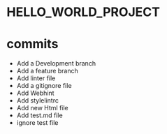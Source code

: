 # HELLO_WORLD_PROJECT
# commits
- Add a Development branch
- Add a feature branch
- Add linter file
- Add a gitignore file
- Add Webhint
- Add stylelintrc
- Add new Html file
- Add test.md file
- ignore test file